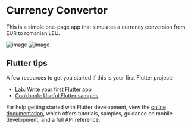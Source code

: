 # Currency Convertor

This is a simple one-page app that simulates a currency conversion from EUR to romanian LEU.

![image](https://user-images.githubusercontent.com/84337335/232588535-f6515cee-18f8-4465-b58b-ae9d1d3c5352.png)
![image](https://user-images.githubusercontent.com/84337335/232588603-ce15c345-5ca5-49cb-b7eb-6fd737a399ee.png)

## Flutter tips

A few resources to get you started if this is your first Flutter project:

- [Lab: Write your first Flutter app](https://docs.flutter.dev/get-started/codelab)
- [Cookbook: Useful Flutter samples](https://docs.flutter.dev/cookbook)

For help getting started with Flutter development, view the
[online documentation](https://docs.flutter.dev/), which offers tutorials,
samples, guidance on mobile development, and a full API reference.
